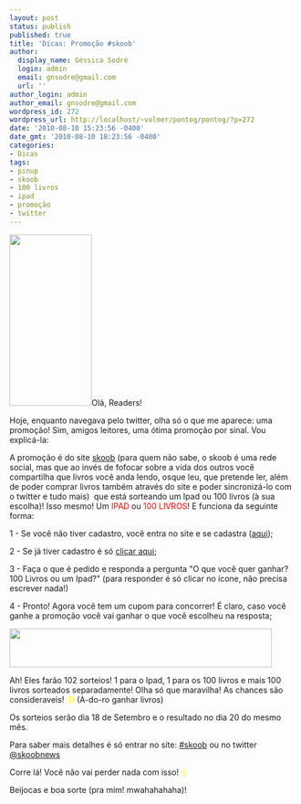 ```yaml
---
layout: post
status: publish
published: true
title: 'Dicas: Promoção #skoob'
author:
  display_name: Géssica Sodré
  login: admin
  email: gnsodre@gmail.com
  url: ''
author_login: admin
author_email: gnsodre@gmail.com
wordpress_id: 272
wordpress_url: http://localhost/~volmer/pontog/pontog/?p=272
date: '2010-08-10 15:23:56 -0400'
date_gmt: '2010-08-10 18:23:56 -0400'
categories:
- Dicas
tags:
- pinup
- skoob
- 100 livros
- ipad
- promoção
- twitter
---
```

<p><a href="http://localhost/~volmer/pontog/pontog/wp-content/uploads/2010/08/PinUp_3.png"><img class="alignleft size-medium wp-image-274" title="PinUp_3" src="http://localhost/~volmer/pontog/pontog/wp-content/uploads/2010/08/PinUp_3-144x300.png" alt="" width="144" height="300" /></a>Olá, Readers!</p>
<p>Hoje, enquanto navegava pelo twitter, olha só o que me aparece: uma promoção! Sim, amigos leitores, uma ótima promoção por sinal. Vou explicá-la:</p>
<p>A promoção é do site <a title="skoob" href="http://www.skoob.com.br/promocao/codigo/207244" target="_blank">skoob</a> (para quem não sabe, o skoob é uma rede social, mas que ao invés de fofocar sobre a vida dos outros você compartilha que livros você anda lendo, osque leu, que pretende ler, além de poder comprar livros também através do site e poder sincronizá-lo com o twitter e tudo mais)  que está sorteando um Ipad ou 100 livros (à sua escolha)! Isso mesmo! Um <span style="color: #ff0000;">IPAD</span> ou <span style="color: #ff0000;">100 LIVROS</span>! E funciona da seguinte forma:</p>
<p>1 - Se você não tiver cadastro, você entra no site e se cadastra (<a title="skoob" href="http://www.skoob.com.br/promocao/codigo/207244" target="_blank">aqui</a>);</p>
<p>2 - Se já tiver cadastro é só <a title="skoob" href="http://www.skoob.com.br/promocao/codigo/207244" target="_blank">clicar aqui</a>;</p>
<p>3 - Faça o que é pedido e responda a pergunta "O que você quer ganhar? 100 Livros ou um Ipad?" (para responder é só clicar no ícone, não precisa escrever nada!)</p>
<p>4 - Pronto! Agora você tem um cupom para concorrer! É claro, caso você ganhe a promoção você vai ganhar o que você escolheu na resposta;</p>
<p><a href=http://www.skoob.com.br/ad/cc/1/1/1/?pub=http://www.skoob.com.br/promocao/codigo/207244><img src='http://www.skoob.com.br/img/promocao/11280777319.gif' width='460' height='68' alt='' /></a></p>
<p>Ah! Eles farão 102 sorteios! 1 para o Ipad, 1 para os 100 livros e mais 100 livros sorteados separadamente! Olha só que maravilha! As chances são consideraveis! <span style="color: #ffff00;">;D</span> (A-do-ro ganhar livros)</p>
<p>Os sorteios serão dia 18 de Setembro e o resultado no dia 20 do mesmo mês.</p>
<p>Para saber mais detalhes é só entrar no site: <a title="skoob" href="http://www.skoob.com.br/promocao/codigo/207244" target="_blank">#skoob</a> ou no twitter <a title="skoob" href="http://twitter.com/skoobnews" target="_blank">@skoobnews</a></p>
<p>Corre lá! Você não vai perder nada com isso! <span style="color: #ffff00;">;)</span></p>
<p>Beijocas e boa sorte (pra mim! mwahahahaha)!</p>
